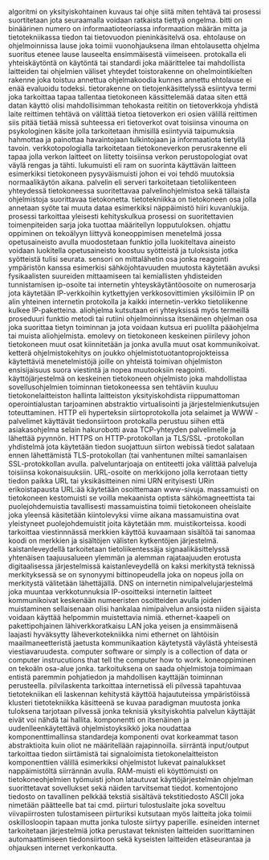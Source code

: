 algoritmi on yksityiskohtainen kuvaus tai ohje siitä miten tehtävä tai prosessi suortitetaan jota seuraamalla voidaan ratkaista tiettyä ongelma.
bitti on binäärinen numero on informaatioteoriassa informaation määrän mitta ja tietotekniikassa tiedon tai tietovuodon pieninkäsitelvä osa.
ehtolause on ohjelmoinnissa lause joka toimii vuonohjauksena ilman ehtolausetta ohjelma suoritus etenee lause lauseelta ensimmäisestä viimeiseen.
protokalla eli yhteiskäytöntä on käytöntä tai standardi joka määrittelee tai mahdollista laitteiden tai ohjelmien väliset yhteydet
toistorakenne on ohelmointikielten rakenne joka toistuu annettua ohjelmakoodia kunnes annettu ehtolause ei enää evaluoidu todeksi.
tietorakenne on tietojenkäsittelyssä esiintyva termi joka tarkoittaa tapaa tallentaa tietokoneen kässittelemää dataa siten että datan käyttö olisi mahdollisimman tehokasta
reititin on tietoverkkoja yhdistä laite reittimen tehtävä on välittää tietoa  tietoverkon eri osien välillä reittimen siis pitää tietää missä suhteessa eri tietoverkot ovat toisiinsa
vinouma on psykologinen käsite jolla tarkoitetaan ihmisillä esiintyviä taipumuksia hahmottaa ja painottaa havaintojaan tulkintojaan ja informaatiota tietyllä tavoin.
verkkotopologialla tarkoitetaan tietokoneverkon perusrakenne eli tapaa jolla verkon laitteet on liitetty toisiinsa verkon perustopologiat ovat väylä rengas ja tähti.
lukumuisti eli ram on suorinta käyttävän laitteen esimerkiksi tietokoneen pysyväismuisti johon ei voi tehdö muutoksia normaalikäytön aikana.
palvelin eli serveri tarkoitetaan tietoliikenteen yhteydessä tietokoneessa suoritettavaa palvelinohjelmistoa sekä tällaista ohjelmistoja suorittavaa tietokonetta.
tietotekniikka on tietokoneen osa jolla annetaan syöte tai muuta dataa esimerkiksi näppäimistö hiiri kuvanlukija. 
prosessi tarkoittaa yleisesti kehityskulkua prosessi on suoritettavien toimenpiteiden sarja joka tuottaa määritellyn lopputuloksen.
ohjattu oppiminen on tekoälyyn liittyvä koneoppimisen menetelmä jossa opetusaineisto avulla muodostetaan funktio jolla luokiteltava aineisto voidaan luokitella opetusaineisto koostuu syötteistä ja tuloksista jotka syötteistä tulisi seurata.
sensori on mittalähetin osa jonka reagointi ympäristön kanssa esimerkisi sähköjohtavuuden muutosta käytetään avuksi  fysikaalisten suureiden mittaamiseen tai kemiallisten yhdisteiden tunnistamisen 
ip-osoite tai internetin yhteyskäytäntöosoite on numerosarja jota käytetään IP-verkkoihin kytkettyjen verkkosovittimien yksilöimiin IP on alin yhteinen internetin protokolla ja kaikki internetin-verkko tietoliikenne kulkee IP-paketteina.
aliohjelma kutsutaan eri yhteyksissä myös termeillä proseduuri funktio metodi tai rutiini ohjelmoinnissa itsenäinen ohjelman osa joka suorittaa tietyn toiminnan ja jota voidaan kutsua eri puolilta pääohjelma tai muista aliohjelmista.
emolevy on tietokoneen keskeinen piirilevy johon tietokoneen muut osat kiinnitetään ja jonka avulla muut osat kommunikoivat.
ketterä ohjelmistokehitys on joukko ohjelmistotuotantoprojokteissa käytettäviä menetelmistöjä joille on yhteistä toimivan ohjelmiston ensisijaisuus suora viestintä ja nopea muutooksiin reagointi.
käyttöjärjestelmä on keskeinen tietokoneen ohjelmisto joka mahdollistaa  sovellusohjelmien toiminnan tietokoneessa sen tehtäviin kuuluu tietokonelaitteiston hallinta laitteiston yksityiskohdista riippumattoman operointialustan tarjoaminen abstraktio virtualisointi ja järjestelmienkutsujen toteuttaminen.
HTTP eli hyperteksin siirtoprotokolla jota selaimet ja WWW -palvelimet käyttävät tiedonsiirtoon protokalla perustuu siihen että asiakasohjelma selain hakurobotti avaa TCP-yhteyden palvelimelle ja lähettää pyynnön.
HTTPS on HTTP-protokollan ja TLS/SSL -protokollan yhdistelmä jota käytetään tiedon suojattuun siirton webissä tiedot salataan ennen lähettämistä TLS-protokollan (tai vanhentunen miltei samanlaisen SSL-protokkollan avulla.
palveluntarjoaja on entiteetti joka välittää palveluja toisiinsa kokonaisuuksiin.
URL-osoite on merkkijono jolla kerrotaan tietty tiedon paikka URL tai yksikäsitteinen nimi URN erityisesti URin erikoistapausta URL:ää käytetään osoittemaan www-sivuja.
massamuisti on tietokoneen kestomuisti se voilla mekaanista optista sähkömagneettista tai puolejohdemuistia tavallisesti massamuistina toimii tietokoneen oheislaite joka yleensä käsitetään kiintolevyksi viime aikana massamuistina ovat yleistyneet puolejohdemuistit joita käytetään mm. muistikorteissa.
koodi tarkoittaa viestinnnässä merkkien käyttöä kuvaamaan sisältöä tai sanomaa koodi on merkkien ja sisältöjen välisten kytkentöjen järjestelmä.
kaistanleveydellä tarkoitetaan tietoliikentessäja signaalikäsittelyssä yhtenäisen taajuusalueen ylemmän ja alemman rajataajuuden erotusta digitaalisessa järjestelmissä kaistanleveydellä on kaksi merkitystä teknissä merkityksessä se on synonyymi bittinopeudella joka on nopeus jolla on merkitystä välitetään lähettäjällä.
DNS on internetin nimipalvelujarjestelmä joka muuntaa verkkotunnuksia IP-osoitteiksi internetin laitteet kommunikoivat keskenään numeeristen osoitteiden avulla joiden muistaminen sellaisenaan olisi hankalaa  nimipalvelun ansiosta niiden sijaista voidaan käyttää helpommin muistettavia nimiä.
ethernet-kaapeli on pakettipohjainen lähiverkkoratkaisu LAN joka yeisen ja ensimmäisenä laajasti hyväksytty läheverkotekniikka nimi ethernet on lähtöisin maailmaneetteristä jaetusta kommunikaation käytetystä väylästä yhteisestä viestiavaruudesta. 
computer software or simply is a collection of data or computer instrucutions that tell the computer how to work.
koneoppiminen on tekoäln osa-alue jonka. tarkoituksena on saada ohjelmistoja toimimaan entistä paremmin pohjatiedon ja mahdollisen kayttäjän toiminnan perusteella.
pilvilaskenta tarkoittaa internetissä eli pilvessä tapahtuvaa tietotekniikan eli laskennan kehitystä käyttöä hajaututeissa ympäristöissä klusteri tietotekniikka käsitteenä se kuvaa paradigman muutosta jonka tuloksena tarjotaan pilvessä jonka teknisiä yksityiskohtia palvelun käyttäjät eivät voi nähdä tai hallita.
komponentti on itsenäinen ja uudenlleenkäytettävä ohjelmistoyksikkö joka noudattaa komponenttimallinsa standardeja komponenti ovat korkeammat tason abstraktioita kuin oliot ne määritellään rajapinnoilla.
siirräntä input/output tarkoittaa tiedon siirtämistä tai signaloimista tietokonelaitteiston komponenttien välillä esimerkiksi ohjelmistot lukevat painalukkset nappäimistöltä siirrännän avulla.
RAM-muisti eli köyttömuisti on tietokoneohjelmien työmuisti johon latautuvat käyttöjärjestelmän ohjelman suorittetavat sovellukset sekä näiden tarvitsemat tiedot.
komentojono tiedosto on tavallinen pelkkää tekstiä sisältävä tekstitiedosto ASCII joka nimetään päätteelle bat tai cmd.
piirturi tulostuslaite joka soveltuu viivapiirrosten tulostamiseen piirturiksi kutsutaan myös laitteita joka toimii oskillosloopin tapaan mutta jonka tuloste siirtyy paperille.
esineiden internet tarkoitetaan järjestelmiä jotka perustavat teknisten laitteiden suorittaminen automaattimiseen tiedonsiirtoon sekä kyseisten laitteiden etäseurantaa ja ohjauksen internet verkonkautta.





